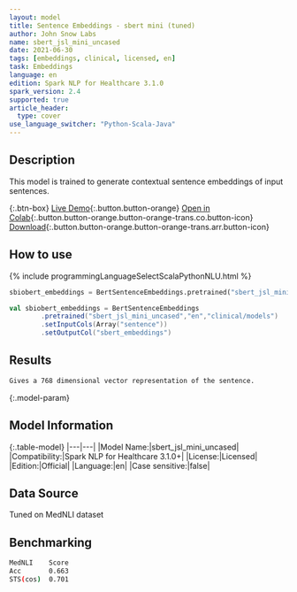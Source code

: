 ```yaml
---
layout: model
title: Sentence Embeddings - sbert mini (tuned)
author: John Snow Labs
name: sbert_jsl_mini_uncased
date: 2021-06-30
tags: [embeddings, clinical, licensed, en]
task: Embeddings
language: en
edition: Spark NLP for Healthcare 3.1.0
spark_version: 2.4
supported: true
article_header:
  type: cover
use_language_switcher: "Python-Scala-Java"
---
```



## Description


This model is trained to generate contextual sentence embeddings of input sentences.


{:.btn-box}
[Live Demo](https://nlp.johnsnowlabs.com/demo){:.button.button-orange}
[Open in Colab](https://colab.research.google.com/github/JohnSnowLabs/spark-nlp-workshop/blob/master/tutorials/Certification_Trainings/Healthcare/3.Clinical_Entity_Resolvers.ipynb){:.button.button-orange.button-orange-trans.co.button-icon}
[Download](https://s3.amazonaws.com/auxdata.johnsnowlabs.com/clinical/models/sbert_jsl_mini_uncased_en_3.1.0_2.4_1625050221194.zip){:.button.button-orange.button-orange-trans.arr.button-icon}


## How to use






<div class="tabs-box" markdown="1">
{% include programmingLanguageSelectScalaPythonNLU.html %}

```python
sbiobert_embeddings = BertSentenceEmbeddings.pretrained("sbert_jsl_mini_uncased","en","clinical/models").setInputCols(["sentence"]).setOutputCol("sbert_embeddings")
```
```scala
val sbiobert_embeddings = BertSentenceEmbeddings
        .pretrained("sbert_jsl_mini_uncased","en","clinical/models")
        .setInputCols(Array("sentence"))
        .setOutputCol("sbert_embeddings")
```
</div>


## Results


```bash
Gives a 768 dimensional vector representation of the sentence.
```


{:.model-param}
## Model Information


{:.table-model}
|---|---|
|Model Name:|sbert_jsl_mini_uncased|
|Compatibility:|Spark NLP for Healthcare 3.1.0+|
|License:|Licensed|
|Edition:|Official|
|Language:|en|
|Case sensitive:|false|


## Data Source


Tuned on MedNLI dataset


## Benchmarking

```bash
MedNLI    Score
Acc       0.663
STS(cos)  0.701
```

<!--stackedit_data:
eyJoaXN0b3J5IjpbOTI1ODE2NjIwXX0=
-->